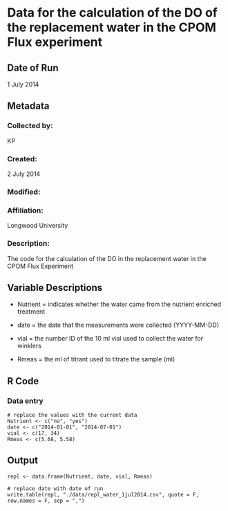 # Data for the calculation of the DO of the replacement water in the CPOM Flux experiment

## Date of Run 

1 July 2014

## Metadata

### Collected by:

KP

### Created: 

2 July 2014

### Modified:

### Affiliation:

Longwood University

### Description: 

The code for the calculation of the DO in the replacement water in the CPOM Flux Experiment

## Variable Descriptions

* Nutrient = indicates whether the water came from the nutrient enriched treatment

* date = the date that the measurements were collected (YYYY-MM-DD)

* vial = the number ID of the 10 ml vial used to collect the water for winklers

* Rmeas = the ml of titrant used to titrate the sample (ml)

## R Code

### Data entry

    # replace the values with the current data
    Nutrient <- c("no", "yes")
    date <- c("2014-01-01", "2014-07-01")
    vial <- c(17, 34) 
    Rmeas <- c(5.68, 5.58)

## Output

    repl <- data.frame(Nutrient, date, vial, Rmeas)

    # replace date with date of run
    write.table(repl, "./data/repl_water_1jul2014.csv", quote = F, row.names = F, sep = ",")


